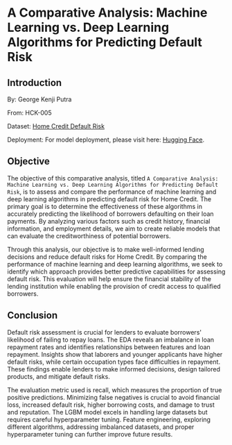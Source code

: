 # A Comparative Analysis: Machine Learning vs. Deep Learning Algorithms for Predicting Default Risk

## Introduction

By: George Kenji Putra

From: HCK-005

Dataset: [Home Credit Default Risk](https://www.kaggle.com/competitions/home-credit-default-risk/data)

Deployment: For model deployment, please visit here: [Hugging Face](https://huggingface.co/spaces/agayabag/deploy_default_risk).

## Objective

The objective of this comparative analysis, titled `A Comparative Analysis: Machine Learning vs. Deep Learning Algorithms for Predicting Default Risk`, is to assess and compare the performance of machine learning and deep learning algorithms in predicting default risk for Home Credit. The primary goal is to determine the effectiveness of these algorithms in accurately predicting the likelihood of borrowers defaulting on their loan payments. By analyzing various factors such as credit history, financial information, and employment details, we aim to create reliable models that can evaluate the creditworthiness of potential borrowers.

Through this analysis, our objective is to make well-informed lending decisions and reduce default risks for Home Credit. By comparing the performance of machine learning and deep learning algorithms, we seek to identify which approach provides better predictive capabilities for assessing default risk. This evaluation will help ensure the financial stability of the lending institution while enabling the provision of credit access to qualified borrowers.

## Conclusion

Default risk assessment is crucial for lenders to evaluate borrowers' likelihood of failing to repay loans. The EDA reveals an imbalance in loan repayment rates and identifies relationships between features and loan repayment. Insights show that laborers and younger applicants have higher default risks, while certain occupation types face difficulties in repayment. These findings enable lenders to make informed decisions, design tailored products, and mitigate default risks.

The evaluation metric used is recall, which measures the proportion of true positive predictions. Minimizing false negatives is crucial to avoid financial loss, increased default risk, higher borrowing costs, and damage to trust and reputation. The LGBM model excels in handling large datasets but requires careful hyperparameter tuning. Feature engineering, exploring different algorithms, addressing imbalanced datasets, and proper hyperparameter tuning can further improve future results.
